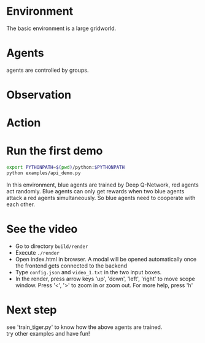 # Environment
The basic environment is a large gridworld.

# Agents
agents are controlled by groups.

# Observation

# Action

# Run the first demo
```bash
export PYTHONPATH=$(pwd)/python:$PYTHONPATH
python examples/api_demo.py
```

In this environment, blue agents are trained by Deep Q-Network, red agents act randomly.
Blue agents can only get rewards when two blue agents attack a red agents simultaneously.
So blue agents need to cooperate with each other.

# See the video
* Go to directory `build/render`
* Execute `./render`
* Open index.html in browser. A modal will be opened automatically once the frontend gets connected to the backend
* Type `config.json` and `video_1.txt` in the two input boxes.
* In the render, press arrow keys 'up', 'down', 'left', 'right' to move scope window. Press '<', '>' to zoom in or zoom out. For more help, press 'h'

# Next step
see 'train_tiger.py' to know how the above agents are trained.  
try other examples and have fun!
